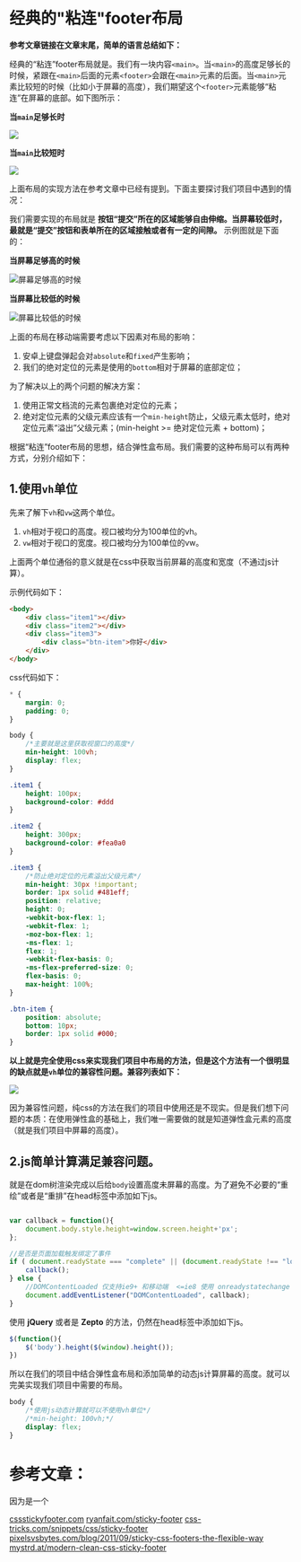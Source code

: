 # 经典的"粘连"footer布局

**参考文章链接在文章末尾，简单的语言总结如下：**

经典的“粘连”footer布局就是。我们有一块内容`<main>`。当`<main>`的高度足够长的时候，紧跟在`<main>`后面的元素`<footer>`会跟在`<main>`元素的后面。当`<main>`元素比较短的时候（比如小于屏幕的高度），我们期望这个`<footer>`元素能够“粘连”在屏幕的底部。如下图所示：

**当`main`足够长时**

![](https://ww3.sinaimg.cn/large/006tNc79jw1fb5jeq3n6tj30ga0o8tcz.jpg)

**当`main`比较短时**

![](https://ww1.sinaimg.cn/large/006tNc79jw1fb5jeq4veej30f80oedjx.jpg)

上面布局的实现方法在参考文章中已经有提到。下面主要探讨我们项目中遇到的情况：

我们需要实现的布局就是 **按钮“提交”所在的区域能够自由伸缩。当屏幕较低时，最就是“提交”按钮和表单所在的区域接触或者有一定的间隙。** 示例图就是下面的：


**当屏幕足够高的时候**

![屏幕足够高的时候](https://ww1.sinaimg.cn/large/006tNc79jw1fb5j14xkc2j30du0o8adt.jpg)

**当屏幕比较低的时候**

![屏幕比较低的时候](https://ww3.sinaimg.cn/large/006tNc79jw1fb5j153896j30da0g4q5g.jpg)


上面的布局在移动端需要考虑以下因素对布局的影响：

1. 安卓上键盘弹起会对`absolute`和`fixed`产生影响；
2. 我们的绝对定位的元素是使用的`bottom`相对于屏幕的底部定位；


为了解决以上的两个问题的解决方案：

1. 使用正常文档流的元素包裹绝对定位的元素；
2. 绝对定位元素的父级元素应该有一个`min-height`防止，父级元素太低时，绝对定位元素“溢出”父级元素；(min-height >= 绝对定位元素 + bottom)；

根据“粘连”footer布局的思想，结合弹性盒布局。我们需要的这种布局可以有两种方式，分别介绍如下：

## 1.使用`vh`单位
先来了解下`vh`和`vw`这两个单位。

1. `vh`相对于视口的高度。视口被均分为100单位的vh。
2. `vw`相对于视口的宽度。视口被均分为100单位的vw。

上面两个单位通俗的意义就是在css中获取当前屏幕的高度和宽度（不通过js计算）。

示例代码如下：

```html
<body>
    <div class="item1"></div>
    <div class="item2"></div>
    <div class="item3">
        <div class="btn-item">你好</div>
    </div>
</body>
```

css代码如下：

```css
* {
    margin: 0;
    padding: 0;
}

body {
    /*主要就是这里获取视窗口的高度*/
    min-height: 100vh;
    display: flex;
}

.item1 {
    height: 100px;
    background-color: #ddd
}

.item2 {
    height: 300px;
    background-color: #fea0a0
}

.item3 {
    /*防止绝对定位的元素溢出父级元素*/
    min-height: 30px !important;
    border: 1px solid #481eff;
    position: relative;
    height: 0;
    -webkit-box-flex: 1;
    -webkit-flex: 1;
    -moz-box-flex: 1;
    -ms-flex: 1;
    flex: 1;
    -webkit-flex-basis: 0;
    -ms-flex-preferred-size: 0;
    flex-basis: 0;
    max-height: 100%;
}

.btn-item {
    position: absolute;
    bottom: 10px;
    border: 1px solid #000;
}
```


**以上就是完全使用css来实现我们项目中布局的方法，但是这个方法有一个很明显的缺点就是`vh`单位的兼容性问题。兼容列表如下：**

![](https://ww4.sinaimg.cn/large/006tNc79jw1fb5lq7ayohj318i07qwg7.jpg)

因为兼容性问题，纯css的方法在我们的项目中使用还是不现实。但是我们想下问题的本质：在使用弹性盒的基础上，我们唯一需要做的就是知道弹性盒元素的高度（就是我们项目中屏幕的高度）。

## 2.js简单计算满足兼容问题。

就是在dom树渲染完成以后给`body`设置高度未屏幕的高度。为了避免不必要的“重绘”或者是“重排”在head标签中添加如下js。

```javascript

var callback = function(){
    document.body.style.height=window.screen.height+'px';
};

//是否是页面加载触发绑定了事件
if ( document.readyState === "complete" || (document.readyState !== "loading" && !document.documentElement.doScroll) ) {
    callback();
} else {
    //DOMContentLoaded 仅支持ie9+ 和移动端  <=ie8 使用 onreadystatechange  可以监听dom是否加载完毕
    document.addEventListener("DOMContentLoaded", callback);
}

```

使用 **jQuery** 或者是 **Zepto** 的方法，仍然在head标签中添加如下js。

```javascript
$(function(){
    $('body').height($(window).height());
})
```


所以在我们的项目中结合弹性盒布局和添加简单的动态js计算屏幕的高度。就可以完美实现我们项目中需要的布局。

```css
body {
    /*使用js动态计算就可以不使用vh单位*/
    /*min-height: 100vh;*/
    display: flex;
}
```







# 参考文章：

因为是一个

[cssstickyfooter.com](http://www.cssstickyfooter.com/)
[ryanfait.com/sticky-footer](http://ryanfait.com/sticky-footer/)
[css-tricks.com/snippets/css/sticky-footer](https://css-tricks.com/snippets/css/sticky-footer/)
[pixelsvsbytes.com/blog/2011/09/sticky-css-footers-the-flexible-way](https://pixelsvsbytes.com/2011/09/sticky-css-footers-the-flexible-way/)
[mystrd.at/modern-clean-css-sticky-footer](http://mystrd.at/modern-clean-css-sticky-footer/)